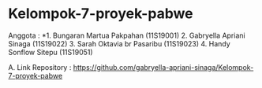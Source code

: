 # Kelompok-7-proyek-pabwe
Anggota   : *1. Bungaran Martua Pakpahan (11S19001)
            2. Gabryella Apriani Sinaga (11S19022)
            3. Sarah Oktavia br Pasaribu (11S19023)
            4. Handy Sonflow Sitepu (11S19051)

A. Link Repository : https://github.com/gabryella-apriani-sinaga/Kelompok-7-proyek-pabwe

